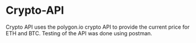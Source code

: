 # Crypto-API
Crypto API uses the polygon.io crypto API to provide the current price for ETH and BTC. Testing of the API was done using postman.
